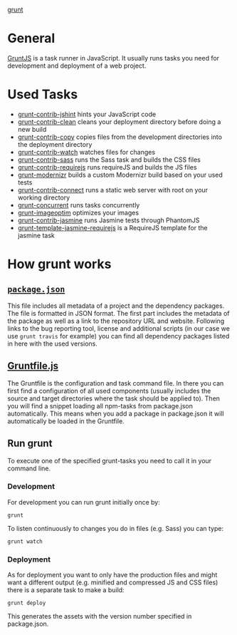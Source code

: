 [grunt](grunt.md)

# General

[GruntJS](http://gruntjs.com/) is a task runner in JavaScript. It usually runs tasks you need for development and deployment of a web project.

# Used Tasks

- [grunt-contrib-jshint](https://github.com/gruntjs/grunt-contrib-jshint) hints your JavaScript code
- [grunt-contrib-clean](https://github.com/gruntjs/grunt-contrib-clean) cleans your deployment directory before doing a new build
- [grunt-contrib-copy](https://github.com/gruntjs/grunt-contrib-copy) copies files from the development directories into the deployment directory
- [grunt-contrib-watch](https://github.com/gruntjs/grunt-contrib-watch) watches files for changes
- [grunt-contrib-sass](https://github.com/gruntjs/grunt-contrib-sass) runs the Sass task and builds the CSS files
- [grunt-contrib-requirejs](https://github.com/gruntjs/grunt-contrib-requirejs) runs requireJS and builds the JS files
- [grunt-modernizr](https://github.com/Modernizr/grunt-modernizr) builds a custom Modernizr build based on your used tests
- [grunt-contrib-connect](https://github.com/gruntjs/grunt-contrib-connect) runs a static web server with root on your working directory
- [grunt-concurrent](https://github.com/sindresorhus/grunt-concurrent) runs tasks concurrently
- [grunt-imageoptim](https://github.com/JamieMason/grunt-imageoptim) optimizes your images
- [grunt-contrib-jasmine](https://github.com/gruntjs/grunt-contrib-jasmine) runs Jasmine tests through PhantomJS
- [grunt-template-jasmine-requirejs](https://github.com/jsoverson/grunt-template-jasmine-requirejs) is a RequireJS template for the jasmine task

# How grunt works

## [`package.json`](../package.json)

This file includes all metadata of a project and the dependency packages. The file is formatted in JSON format.
The first part includes the metadata of the package as well as a link to the repository URL and website.
Following links to the bug reporting tool, license and additional scripts (in our case we use `grunt travis` for example) you can find all dependency packages listed in here with the used versions.

## [Gruntfile.js](../Gruntfile.js)

The Gruntfile is the configuration and task command file. In there you can first find a configuration of all used components (usually includes the source and target directories where the task should be applied to).
Then you will find a snippet loading all npm-tasks from package.json automatically. This means when you add a package in package.json it will automatically be loaded in the Gruntfile.

## Run grunt

To execute one of the specified grunt-tasks you need to call it in your command line.

### Development

For development you can run grunt initially once by:

	grunt

To listen continuously to changes you do in files (e.g. Sass) you can type:

	grunt watch

### Deployment

As for deployment you want to only have the production files and might want a different output (e.g. minified and compressed JS and CSS files) there is a separate task to make a build:

	grunt deploy

This generates the assets with the version number specified in package.json.
